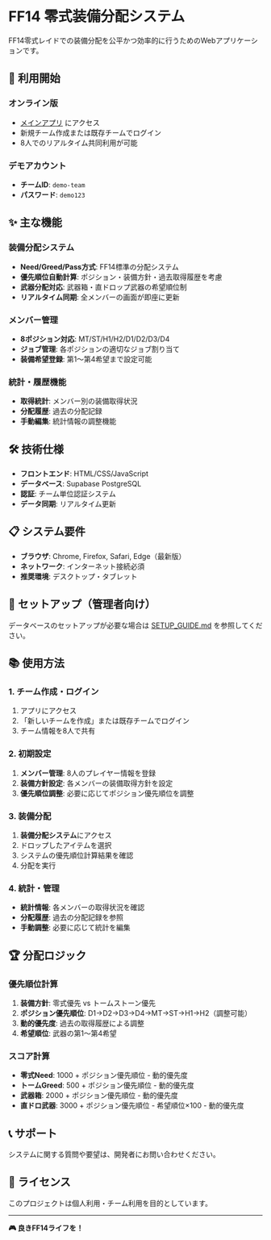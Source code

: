 # FF14 零式装備分配システム

FF14零式レイドでの装備分配を公平かつ効率的に行うためのWebアプリケーションです。

## 🚀 利用開始

### オンライン版
- [メインアプリ](https://rnq27gq.github.io/ff14-raid-gear-system/) にアクセス
- 新規チーム作成または既存チームでログイン
- 8人でのリアルタイム共同利用が可能

### デモアカウント
- **チームID**: `demo-team`
- **パスワード**: `demo123`

## ✨ 主な機能

### 装備分配システム
- **Need/Greed/Pass方式**: FF14標準の分配システム
- **優先順位自動計算**: ポジション・装備方針・過去取得履歴を考慮
- **武器分配対応**: 武器箱・直ドロップ武器の希望順位制
- **リアルタイム同期**: 全メンバーの画面が即座に更新

### メンバー管理
- **8ポジション対応**: MT/ST/H1/H2/D1/D2/D3/D4
- **ジョブ管理**: 各ポジションの適切なジョブ割り当て
- **装備希望登録**: 第1～第4希望まで設定可能

### 統計・履歴機能
- **取得統計**: メンバー別の装備取得状況
- **分配履歴**: 過去の分配記録
- **手動編集**: 統計情報の調整機能

## 🛠️ 技術仕様

- **フロントエンド**: HTML/CSS/JavaScript
- **データベース**: Supabase PostgreSQL
- **認証**: チーム単位認証システム
- **データ同期**: リアルタイム更新

## 📋 システム要件

- **ブラウザ**: Chrome, Firefox, Safari, Edge（最新版）
- **ネットワーク**: インターネット接続必須
- **推奨環境**: デスクトップ・タブレット

## 🔧 セットアップ（管理者向け）

データベースのセットアップが必要な場合は [SETUP_GUIDE.md](SETUP_GUIDE.md) を参照してください。

## 📚 使用方法

### 1. チーム作成・ログイン
1. アプリにアクセス
2. 「新しいチームを作成」または既存チームでログイン
3. チーム情報を8人で共有

### 2. 初期設定
1. **メンバー管理**: 8人のプレイヤー情報を登録
2. **装備方針設定**: 各メンバーの装備取得方針を設定
3. **優先順位調整**: 必要に応じてポジション優先順位を調整

### 3. 装備分配
1. **装備分配システム**にアクセス
2. ドロップしたアイテムを選択
3. システムの優先順位計算結果を確認
4. 分配を実行

### 4. 統計・管理
- **統計情報**: 各メンバーの取得状況を確認
- **分配履歴**: 過去の分配記録を参照
- **手動調整**: 必要に応じて統計を編集

## 🏆 分配ロジック

### 優先順位計算
1. **装備方針**: 零式優先 vs トームストーン優先
2. **ポジション優先順位**: D1→D2→D3→D4→MT→ST→H1→H2（調整可能）
3. **動的優先度**: 過去の取得履歴による調整
4. **希望順位**: 武器の第1～第4希望

### スコア計算
- **零式Need**: 1000 + ポジション優先順位 - 動的優先度
- **トームGreed**: 500 + ポジション優先順位 - 動的優先度
- **武器箱**: 2000 + ポジション優先順位 - 動的優先度
- **直ドロ武器**: 3000 + ポジション優先順位 - 希望順位×100 - 動的優先度

## 📞 サポート

システムに関する質問や要望は、開発者にお問い合わせください。

## 📄 ライセンス

このプロジェクトは個人利用・チーム利用を目的としています。

---

**🎮 良きFF14ライフを！**